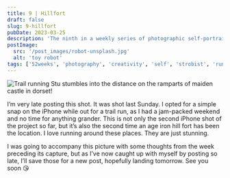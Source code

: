 ```yaml
---
title: 9 | Hillfort
draft: false
slug: 9-hillfort
pubDate: 2023-03-25
description: 'The ninth in a weekly series of photographic self-portraits of Stuart Mackenzie. This weeks photo land extremely late and was taken whilst our on the run'
postImage:
  src: '/post_images/robot-unsplash.jpg'
  alt: 'toy robot'
tags: ['52weeks', 'photography', 'creativity', 'self', 'strobist', 'running']
---
```


![Trail running Stu stumbles into the distance on the ramparts of maiden castle in dorset!](../images/52weeks/52_2023_9.jpg)

I’m very late posting this shot. It was shot last Sunday. I opted for a simple snap on the iPhone while out for a trail run, as I had a jam-packed weekend and no time for anything grander. This is not only the second iPhone shot of the project so far, but it’s also the second time an age iron hill fort has been the location. I love running around these places. They are just stunning.

I was going to accompany this picture with some thoughts from the week preceding its capture, but as I’ve now caught up with myself by posting so late, I’ll save those for a new post, hopefully landing tomorrow. See you soon 😘

